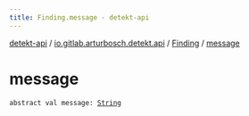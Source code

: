 ```yaml
---
title: Finding.message - detekt-api
---
```


[detekt-api](../../index.html) / [io.gitlab.arturbosch.detekt.api](../index.html) / [Finding](index.html) / [message](./message.html)

# message

`abstract val message: `[`String`](https://kotlinlang.org/api/latest/jvm/stdlib/kotlin/-string/index.html)